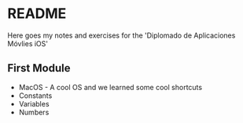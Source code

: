 # README

Here goes my notes and exercises for the 'Diplomado de Aplicaciones Móvlies iOS'

## First Module
- MacOS - A cool OS and we learned some cool shortcuts
- Constants
- Variables
- Numbers
